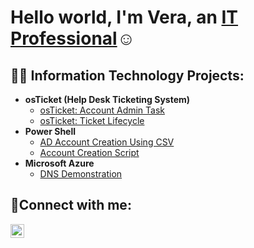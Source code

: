 <h1>Hello world, I'm Vera, an <a href="https://linkedin.com/in/veragill">IT Professional</a>☺</h1>

<h2>👨‍💻 Information Technology Projects:</h2>

- <b>osTicket (Help Desk Ticketing System)</b>
  - [osTicket: Account Admin Task](https://github.com/LittleLightV/osTicket-Account-Management)
  - [osTicket: Ticket Lifecycle](https://github.com/LittleLightV/ticket-lifecycle)
- <b>Power Shell</b>
  - [AD Account Creation Using CSV](https://github.com/LittleLightV/AD_Account_Creation_Using_CVS/tree/main)
  - [Account Creation Script](https://github.com/LittleLightV/AD_USERSCRIPT/blob/main/AD_usercreation)
- <b>Microsoft Azure</b>
  - [DNS Demonstration](https://github.com/LittleLightV/DNS_Demonstration)
  

<h2>🤳Connect with me:</h2>


[<img align="left" alt="Josh | LinkedIn" width="22px" src="https://cdn.jsdelivr.net/npm/simple-icons@v3/icons/linkedin.svg" />][linkedin]


[linkedin]: https://linkedin.com/in/veragill# 
